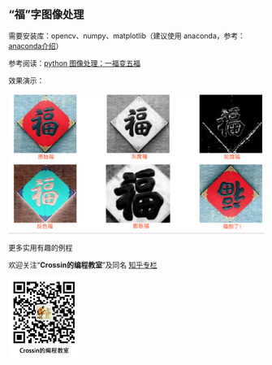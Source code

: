 ## “福”字图像处理

需要安装库：opencv、numpy、matplotlib（建议使用 anaconda，参考：[anaconda介绍](https://mp.weixin.qq.com/s/sImhGgO5BtYEBdV47XpNiA)）

参考阅读：[python 图像处理：一福变五福](https://mp.weixin.qq.com/s/iCxfxT6veyIrUxo800gSAw)

效果演示：

![](5fu.png)





更多实用有趣的例程

欢迎关注“**Crossin的编程教室**”及同名 [知乎专栏](https://zhuanlan.zhihu.com/crossin)

![crossincode](../crossin-logo.png)
